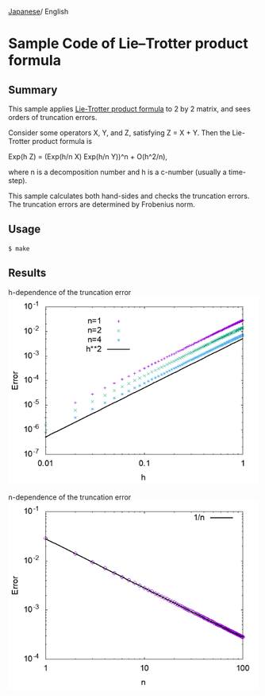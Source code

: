 [Japanese](README_ja.md)/ English

# Sample Code of Lie–Trotter product formula

## Summary

This sample applies [Lie-Trotter product formula](https://en.wikipedia.org/wiki/Lie_product_formula) to 2 by 2 matrix, and sees orders of truncation errors.

Consider some operators X, Y, and Z, satisfying Z = X + Y.
Then the Lie-Trotter product formula is

Exp(h Z) = (Exp(h/n X) Exp(h/n Y))^n + O(h^2/n),

where n is a decomposition number and h is a c-number (usually a time-step).

This sample calculates both hand-sides and checks the truncation errors.
The truncation errors are determined by Frobenius norm.

## Usage

```
$ make
```

## Results

h-dependence of the truncation error
![h.png](h.png)

n-dependence of the truncation error
![n.png](n.png)
